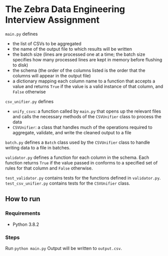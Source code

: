 # The Zebra Data Engineering Interview Assignment

`main.py` defines

- the list of CSVs to be aggregated
- the name of the output file to which results will be written
- the batch size (lines are processed one at a time; the batch size specifies how many processed lines are kept in memory before flushing to disk)
- the schema (the order of the columns listed is the order that the columns will appear in the output file)
- a dictionary mapping each column name to a function that accepts a value and returns `True` if the value is a valid instance of that column, and `False` otherwise

`csv_unifier.py` defines

- `unify_csvs`: a function called by `main.py` that opens up the relevant files and calls the necessary methods of the `CSVUnifier` class to process the data
- `CSVUnifier`: a class that handles much of the operations required to aggregate, validate, and write the cleaned output to a file

`batch.py` defines a `Batch` class used by the `CSVUnifier` class to handle writing data to a file in batches.

`validator.py` defines a function for each column in the schema. Each function returns `True` if the value passed in conforms to a specified set of rules for that column and `False` otherwise.

`test_validator.py` contains tests for the functions defined in `validator.py`.
`test_csv_unifier.py` contains tests for the `CSVUnifier` class.

## How to run

### Requirements

- Python 3.8.2

### Steps

Run `python main.py`
Output will be written to `output.csv`.

